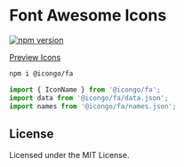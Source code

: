 Font Awesome Icons
===

[![npm version](https://img.shields.io/npm/v/@icongo/fa.svg)](https://www.npmjs.com/package/@icongo/fa)

[Preview Icons](http://icongo.github.io/#/icons/fa)

```bash
npm i @icongo/fa
```

```jsx
import { IconName } from '@icongo/fa';
import data from '@icongo/fa/data.json';
import names from '@icongo/fa/names.json';
```

## License

Licensed under the MIT License.